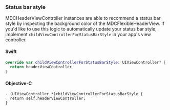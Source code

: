 ### Status bar style

MDCHeaderViewController instances are able to recommend a status bar style by inspecting the
background color of the MDCFlexibleHeaderView. If you'd like to use this logic to automatically
update your status bar style, implement `childViewControllerForStatusBarStyle` in your app's view
controller.

<!--<div class="material-code-render" markdown="1">-->
#### Swift
```swift
override var childViewControllerForStatusBarStyle: UIViewController? {
  return headerViewController
}
```

#### Objective-C
```objc
- (UIViewController *)childViewControllerForStatusBarStyle {
  return self.headerViewController;
}
```
<!--</div>-->
